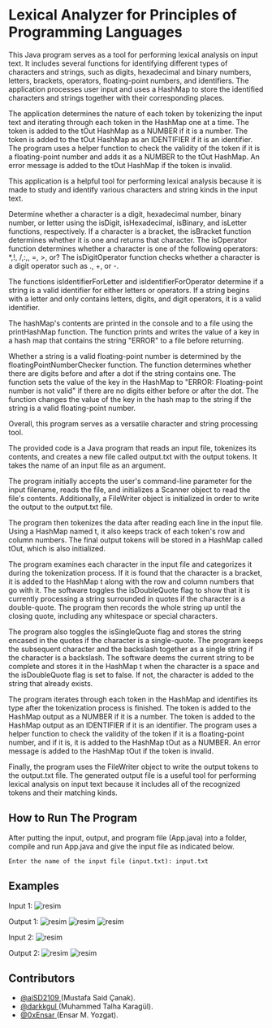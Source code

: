 # Lexical Analyzer for Principles of Programming Languages
This Java program serves as a tool for performing lexical analysis on input text. It includes several functions for identifying different types of characters and strings, such as digits, hexadecimal and binary numbers, letters, brackets, operators, floating-point numbers, and identifiers. The application processes user input and uses a HashMap to store the identified characters and strings together with their corresponding places.

The application determines the nature of each token by tokenizing the input text and iterating through each token in the HashMap one at a time. The token is added to the tOut HashMap as a NUMBER if it is a number. The token is added to the tOut HashMap as an IDENTIFIER if it is an identifier. The program uses a helper function to check the validity of the token if it is a floating-point number and adds it as a NUMBER to the tOut HashMap. An error message is added to the tOut HashMap if the token is invalid.

This application is a helpful tool for performing lexical analysis because it is made to study and identify various characters and string kinds in the input text.

Determine whether a character is a digit, hexadecimal number, binary number, or letter using the isDigit, isHexadecimal, isBinary, and isLetter functions, respectively. If a character is a bracket, the isBracket function determines whether it is one and returns that character. The isOperator function determines whether a character is one of the following operators: *,!, /,:,, =, >, or? The isDigitOperator function checks whether a character is a digit operator such as ., +, or -.

The functions isIdentifierForLetter and isIdentifierForOperator determine if a string is a valid identifier for either letters or operators. If a string begins with a letter and only contains letters, digits, and digit operators, it is a valid identifier.

The hashMap's contents are printed in the console and to a file using the printHashMap function. The function prints and writes the value of a key in a hash map that contains the string "ERROR" to a file before returning.

Whether a string is a valid floating-point number is determined by the floatingPointNumberChecker function. The function determines whether there are digits before and after a dot if the string contains one. The function sets the value of the key in the HashMap to "ERROR: Floating-point number is not valid" if there are no digits either before or after the dot. The function changes the value of the key in the hash map to the string if the string is a valid floating-point number.

Overall, this program serves as a versatile character and string processing tool.

The provided code is a Java program that reads an input file, tokenizes its contents, and creates a new file called output.txt with the output tokens. It takes the name of an input file as an argument.





The program initially accepts the user's command-line parameter for the input filename, reads the file, and initializes a Scanner object to read the file's contents. Additionally, a FileWriter object is initialized in order to write the output to the output.txt file.

The program then tokenizes the data after reading each line in the input file. Using a HashMap named t, it also keeps track of each token's row and column numbers. The final output tokens will be stored in a HashMap called tOut, which is also initialized.

The program examines each character in the input file and categorizes it during the tokenization process. If it is found that the character is a bracket, it is added to the HashMap t along with the row and column numbers that go with it. The software toggles the isDoubleQuote flag to show that it is currently processing a string surrounded in quotes if the character is a double-quote. The program then records the whole string up until the closing quote, including any whitespace or special characters.

The program also toggles the isSingleQuote flag and stores the string encased in the quotes if the character is a single-quote. The program keeps the subsequent character and the backslash together as a single string if the character is a backslash. The software deems the current string to be complete and stores it in the HashMap t when the character is a space and the isDoubleQuote flag is set to false. If not, the character is added to the string that already exists.

The program iterates through each token in the HashMap and identifies its type after the tokenization process is finished. The token is added to the HashMap output as a NUMBER if it is a number. The token is added to the HashMap output as an IDENTIFIER if it is an identifier. The program uses a helper function to check the validity of the token if it is a floating-point number, and if it is, it is added to the HashMap tOut as a NUMBER. An error message is added to the HashMap tOut if the token is invalid.

Finally, the program uses the FileWriter object to write the output tokens to the output.txt file. The generated output file is a useful tool for performing lexical analysis on input text because it includes all of the recognized tokens and their matching kinds.

## How to Run The Program
After putting the input, output, and program file (App.java) into a folder, compile and run App.java and give the input file as indicated below.

```Enter the name of the input file (input.txt): input.txt```




## Examples
Input 1:
![resim](https://user-images.githubusercontent.com/104105674/234921190-667adebf-ab71-46bd-b8b1-df1bc9607061.png)

Output 1: 
![resim](https://user-images.githubusercontent.com/104105674/234921292-8bb4c9f0-ecfa-4303-a120-2834910280ee.png)
![resim](https://user-images.githubusercontent.com/104105674/234921302-406e10da-971c-484a-b7ec-c5279d574e39.png)
![resim](https://user-images.githubusercontent.com/104105674/234921309-44b42c86-24d6-4b40-9df3-69a443065172.png)

Input 2:
![resim](https://user-images.githubusercontent.com/104105674/234921339-4b832e3f-8fc1-4987-a53f-f2065e16e697.png)

Output 2:
![resim](https://user-images.githubusercontent.com/104105674/234921413-d8702610-60d6-4492-9c99-e75b2ddc6ee5.png)
![resim](https://user-images.githubusercontent.com/104105674/234921449-1e8ab5f0-0a54-4f33-8f7c-6714c7203180.png)






  
## Contributors

- [@aiSD2109 ](https://github.com/aiSD2109) (Mustafa Said Çanak).
- [@darkkgul ](https://github.com/darkkgul) (Muhammed Talha Karagül).
- [@0xEnsar ](https://github.com/0xEnsar) (Ensar M. Yozgat).
